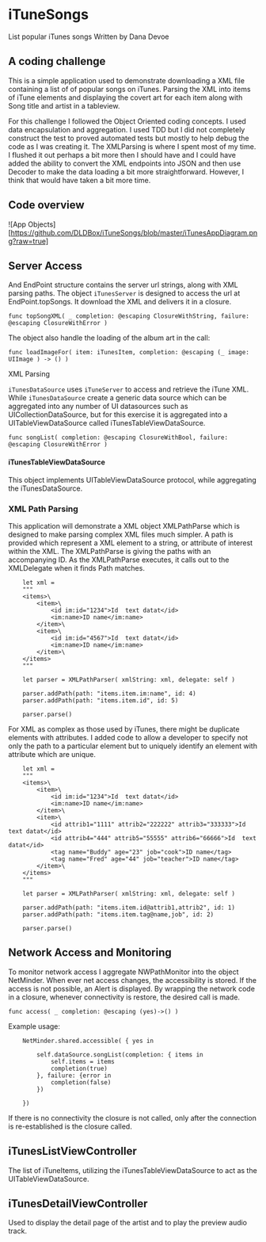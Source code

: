 # iTuneSongs
List popular iTunes songs
Written by Dana Devoe

## A coding challenge

This is a simple application used to demonstrate downloading a XML file containing a list of of popular songs on iTunes. Parsing the XML into items of iTune elements and displaying the covert art for each item along with Song title and artist in a tableview.

For this challenge I followed the Object Oriented coding concepts.  I used data encapsulation and aggregation.  I used TDD but I did not completely construct the test to proved automated tests but mostly to help debug the code as I was creating it.  The XMLParsing is where I spent most of my time.  I flushed it out perhaps a bit more then I should have and I could have added the ability to convert the XML endpoints into JSON and then use Decoder to make the data loading a bit more straightforward.  However, I think that would have taken a bit more time.

## Code overview

![App Objects][https://github.com/DLDBox/iTuneSongs/blob/master/iTunesAppDiagram.png?raw=true]

## Server Access
And EndPoint structure contains the server url strings, along with XML parsing paths.  The object `iTunesServer` is designed to access the url at EndPoint.topSongs.  It download the XML and delivers it in a closure. 

`func topSongXML( _ completion: @escaping ClosureWithString, failure: @escaping ClosureWithError )`

 The object also handle the loading of the album art in the call:

`func loadImageFor( item: iTunesItem, completion: @escaping (_ image: UIImage ) -> () )`

XML Parsing

`iTunesDataSource` uses `iTuneServer` to access and retrieve the iTune XML.  While `iTunesDataSource` create a generic data source which can be aggregated into any number of UI datasources such as UICollectionDataSource, but for this exercise it is aggregated into a UITableViewDataSource called iTunesTableViewDataSource.

`func songList( completion: @escaping ClosureWithBool, failure: @escaping ClosureWithError )`

#### iTunesTableViewDataSource

This object implements UITableViewDataSource protocol, while aggregating the iTunesDataSource.

### XML Path Parsing
This application will demonstrate a XML object XMLPathParse which is designed to make parsing complex XML files much simpler.  A path is provided which represent a XML element to a string, or attribute of interest within the XML.  The XMLPathParse is giving the paths with an accompanying ID.  As the XMLPathParse executes, it calls out to the XMLDelegate when it finds Path matches.  

        let xml =
        """
        <items>\
            <item>\
                <id im:id="1234">Id  text datat</id>
                <im:name>ID name</im:name>
            </item>\
            <item>\
                <id im:id="4567">Id  text datat</id>
                <im:name>ID name</im:name>
            </item>\
        </items>
        """

        let parser = XMLPathParser( xmlString: xml, delegate: self )
        
        parser.addPath(path: "items.item.im:name", id: 4)
        parser.addPath(path: "items.item.id", id: 5)

        parser.parse()

For XML as complex as those used by iTunes, there might be duplicate elements with attributes.  I added code to allow a developer to specify not only the path to a particular element but to uniquely identify an element with attribute which are unique.

        let xml =
        """
        <items>\
            <item>\
                <id im:id="1234">Id  text datat</id>
                <im:name>ID name</im:name>
            </item>\
            <item>\
                <id attrib1="1111" attrib2="222222" attrib3="333333">Id  text datat</id>
                <id attrib4="444" attrib5="55555" attrib6="66666">Id  text datat</id>
                <tag name="Buddy" age="23" job="cook">ID name</tag>
                <tag name="Fred" age="44" job="teacher">ID name</tag>
            </item>\
        </items>
        """

        let parser = XMLPathParser( xmlString: xml, delegate: self )
        
        parser.addPath(path: "items.item.id@attrib1,attrib2", id: 1)
        parser.addPath(path: "items.item.tag@name,job", id: 2)

        parser.parse()

## Network Access and Monitoring 
To monitor network access I aggregate NWPathMonitor into the object NetMinder.  When ever net access changes, the accessibility is stored.  If the access is not possible, an Alert is displayed.  By wrapping the network code in a closure, whenever connectivity is restore, the desired call is made. 

`func access( _ completion: @escaping (yes)->() )`

Example usage:

        NetMinder.shared.accessible( { yes in
            
            self.dataSource.songList(completion: { items in
                self.items = items
                completion(true)
            }, failure: {error in
                completion(false)
            })
            
        })
        
If there is no connectivity the closure is not called, only after the connection is re-established is the closure called.

## iTunesListViewController ##
The list of iTuneItems, utilizing the iTunesTableViewDataSource to act as the UITableViewDataSource.

## iTunesDetailViewController ##
Used to display the detail page of the artist and to play the preview audio track.

